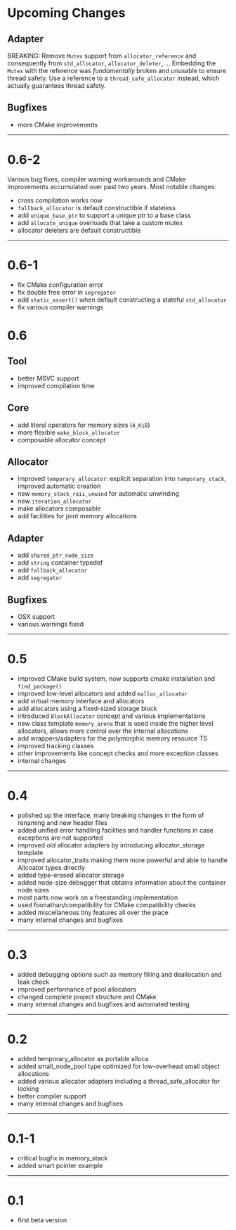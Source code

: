 # Upcoming Changes

## Adapter

BREAKING: Remove `Mutex` support from `allocator_reference` and consequently from `std_allocator`, `allocator_deleter`, ...
Embedding the `Mutex` with the reference was *fundamentally* broken and unusable to ensure thread safety.
Use a reference to a `thread_safe_allocator` instead, which actually guarantees thread safety.

## Bugfixes

* more CMake improvements

---

# 0.6-2

Various bug fixes, compiler warning workarounds and CMake improvements accumulated over past two years.
Most notable changes:

* cross compilation works now
* `fallback_allocator` is default constructible if stateless
* add `unique_base_ptr` to support a unique ptr to a base class
* add `allocate_unique` overloads that take a custom mutex
* allocator deleters are default constructible

---

# 0.6-1

* fix CMake configuration error
* fix double free error in `segregator`
* add `static_assert()` when default constructing a stateful `std_allocator`
* fix various compiler warnings

# 0.6

## Tool

* better MSVC support
* improved compilation time

## Core

* add literal operators for memory sizes (`4_KiB`)
* more flexible `make_block_allocator`
* composable allocator concept

## Allocator

* improved `temporary_allocator`: explicit separation into `temporary_stack`, improved automatic creation
* new `memory_stack_raii_unwind` for automatic unwinding
* new `iteration_allocator`
* make allocators composable
* add facilities for joint memory allocations

## Adapter

* add `shared_ptr_node_size`
* add `string` container typedef
* add `fallback_allocator`
* add `segregator`

## Bugfixes

* OSX support
* various warnings fixed

---

# 0.5
* improved CMake build system, now supports cmake installation and `find_package()`
* improved low-level allocators and added `malloc_allocator`
* add virtual memory interface and allocators
* add allocators using a fixed-sized storage block
* introduced `BlockAllocator` concept and various implementations
* new class template `memory_arena` that is used inside the higher level allocators, allows more control over the internal allocations
* add wrappers/adapters for the polymorphic memory resource TS
* improved tracking classes
* other improvements like concept checks and more exception classes
* internal changes

---

# 0.4

* polished up the interface, many breaking changes in the form of renaming and new header files
* added unified error handling facilities and handler functions in case exceptions are not supported
* improved old allocator adapters by introducing allocator_storage template
* improved allocator_traits making them more powerful and able to handle Allcoator types directly
* added type-erased allocator storage
* added node-size debugger that obtains information about the container node sizes
* most parts now work on a freestanding implementation
* used foonathan/compatibility for CMake compatibility checks
* added miscellaneous tiny features all over the place
* many internal changes and bugfixes

---

# 0.3

* added debugging options such as memory filling and deallocation and leak check
* improved performance of pool allocators
* changed complete project structure and CMake
* many internal changes and bugfixes and automated testing

---

# 0.2

* added temporary_allocator as portable alloca
* added small_node_pool type optimized for low-overhead small object allocations
* added various allocator adapters including a thread_safe_allocator for locking
* better compiler support
* many internal changes and bugfixes

---

# 0.1-1

* critical bugfix in memory_stack
* added smart pointer example

---

# 0.1

* first beta version
